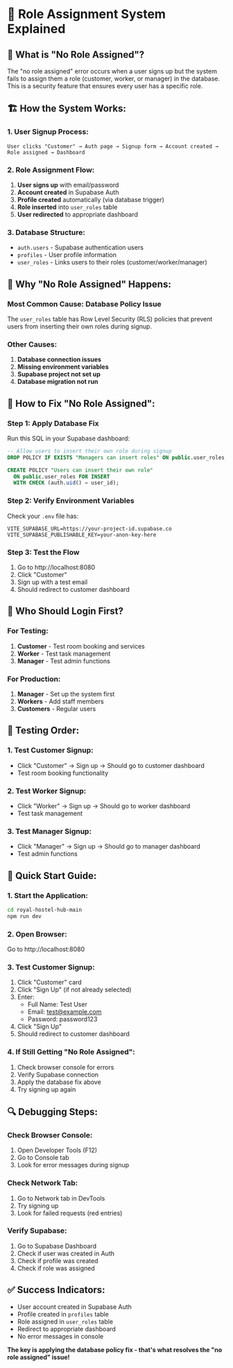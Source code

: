 # 🔐 Role Assignment System Explained

## 🎯 **What is "No Role Assigned"?**

The "no role assigned" error occurs when a user signs up but the system fails to assign them a role (customer, worker, or manager) in the database. This is a security feature that ensures every user has a specific role.

## 🏗️ **How the System Works:**

### **1. User Signup Process:**
```
User clicks "Customer" → Auth page → Signup form → Account created → Role assigned → Dashboard
```

### **2. Role Assignment Flow:**
1. **User signs up** with email/password
2. **Account created** in Supabase Auth
3. **Profile created** automatically (via database trigger)
4. **Role inserted** into `user_roles` table
5. **User redirected** to appropriate dashboard

### **3. Database Structure:**
- `auth.users` - Supabase authentication users
- `profiles` - User profile information
- `user_roles` - Links users to their roles (customer/worker/manager)

## 🚨 **Why "No Role Assigned" Happens:**

### **Most Common Cause: Database Policy Issue**
The `user_roles` table has Row Level Security (RLS) policies that prevent users from inserting their own roles during signup.

### **Other Causes:**
1. **Database connection issues**
2. **Missing environment variables**
3. **Supabase project not set up**
4. **Database migration not run**

## 🔧 **How to Fix "No Role Assigned":**

### **Step 1: Apply Database Fix**
Run this SQL in your Supabase dashboard:

```sql
-- Allow users to insert their own role during signup
DROP POLICY IF EXISTS "Managers can insert roles" ON public.user_roles;

CREATE POLICY "Users can insert their own role"
  ON public.user_roles FOR INSERT
  WITH CHECK (auth.uid() = user_id);
```

### **Step 2: Verify Environment Variables**
Check your `.env` file has:
```env
VITE_SUPABASE_URL=https://your-project-id.supabase.co
VITE_SUPABASE_PUBLISHABLE_KEY=your-anon-key-here
```

### **Step 3: Test the Flow**
1. Go to http://localhost:8080
2. Click "Customer"
3. Sign up with a test email
4. Should redirect to customer dashboard

## 👥 **Who Should Login First?**

### **For Testing:**
1. **Customer** - Test room booking and services
2. **Worker** - Test task management
3. **Manager** - Test admin functions

### **For Production:**
1. **Manager** - Set up the system first
2. **Workers** - Add staff members
3. **Customers** - Regular users

## 🧪 **Testing Order:**

### **1. Test Customer Signup:**
- Click "Customer" → Sign up → Should go to customer dashboard
- Test room booking functionality

### **2. Test Worker Signup:**
- Click "Worker" → Sign up → Should go to worker dashboard
- Test task management

### **3. Test Manager Signup:**
- Click "Manager" → Sign up → Should go to manager dashboard
- Test admin functions

## 🚀 **Quick Start Guide:**

### **1. Start the Application:**
```bash
cd royal-hostel-hub-main
npm run dev
```

### **2. Open Browser:**
Go to http://localhost:8080

### **3. Test Customer Signup:**
1. Click "Customer" card
2. Click "Sign Up" (if not already selected)
3. Enter:
   - Full Name: Test User
   - Email: test@example.com
   - Password: password123
4. Click "Sign Up"
5. Should redirect to customer dashboard

### **4. If Still Getting "No Role Assigned":**
1. Check browser console for errors
2. Verify Supabase connection
3. Apply the database fix above
4. Try signing up again

## 🔍 **Debugging Steps:**

### **Check Browser Console:**
1. Open Developer Tools (F12)
2. Go to Console tab
3. Look for error messages during signup

### **Check Network Tab:**
1. Go to Network tab in DevTools
2. Try signing up
3. Look for failed requests (red entries)

### **Verify Supabase:**
1. Go to Supabase Dashboard
2. Check if user was created in Auth
3. Check if profile was created
4. Check if role was assigned

## ✅ **Success Indicators:**
- User account created in Supabase Auth
- Profile created in `profiles` table
- Role assigned in `user_roles` table
- Redirect to appropriate dashboard
- No error messages in console

**The key is applying the database policy fix - that's what resolves the "no role assigned" issue!**
